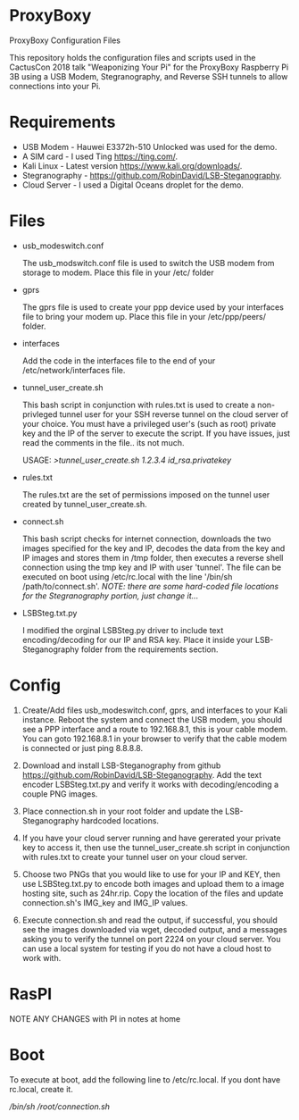 # ProxyBoxy
ProxyBoxy Configuration Files

This repository holds the configuration files and scripts used in the CactusCon 2018 talk "Weaponizing Your Pi" for the ProxyBoxy Raspberry Pi 3B using a USB Modem, Stegranography, and Reverse SSH tunnels to allow connections into your Pi.

# Requirements
- USB Modem - Hauwei E3372h-510 Unlocked was used for the demo.
- A SIM card - I used Ting https://ting.com/.
- Kali Linux - Latest version https://www.kali.org/downloads/.
- Stegranography - https://github.com/RobinDavid/LSB-Steganography.
- Cloud Server - I used a Digital Oceans droplet for the demo.

# Files
- usb_modeswitch.conf

   The usb_modswitch.conf file is used to switch the USB modem from storage to modem.  Place this file in your /etc/ folder
- gprs 

   The gprs file is used to create your ppp device used by your interfaces file to bring your modem up. Place this file in your /etc/ppp/peers/ folder.
   
- interfaces

   Add the code in the interfaces file to the end of your /etc/network/interfaces file.
   
- tunnel_user_create.sh
   
   This bash script in conjunction with rules.txt is used to create a non-privleged tunnel user for your SSH reverse tunnel on the cloud server of your choice.  You must have a privileged user's (such as root) private key and the IP of the server to execute the script. If you have issues, just read the comments in the file.. its not much. 
   
   USAGE: *>tunnel_user_create.sh 1.2.3.4 id_rsa.privatekey*

- rules.txt

   The rules.txt are the set of permissions imposed on the tunnel user created by tunnel_user_create.sh. 

- connect.sh

   This bash script checks for internet connection, downloads the two images specified for the key and IP, decodes the data from the key and IP images and stores them in /tmp folder, then executes a reverse shell connection using the tmp key and IP with user 'tunnel'.  The file can be executed on boot using /etc/rc.local with the line '/bin/sh /path/to/connect.sh'. *NOTE: there are some hard-coded file locations for the Stegranography portion, just change it...* 
   
- LSBSteg.txt.py

  I modified the orginal LSBSteg.py driver to include text encoding/decoding for our IP and RSA key.  Place it inside your LSB-Steganography folder from the requirements section. 
  
# Config

1. Create/Add files usb_modeswitch.conf, gprs, and interfaces to your Kali instance.  Reboot the system and connect the USB modem, you should see a PPP interface and a route to 192.168.8.1, this is your cable modem.  You can goto 192.168.8.1 in your browser to verify that the cable modem is connected or just ping 8.8.8.8.  

2. Download and install LSB-Steganography from github https://github.com/RobinDavid/LSB-Steganography.  Add the text encoder LSBSteg.txt.py and verify it works with decoding/encoding a couple PNG images. 

3. Place connection.sh in your root folder and update the LSB-Steganography hardcoded locations. 

4. If you have your cloud server running and have gererated your private key to access it, then use the tunnel_user_create.sh script in conjunction with rules.txt to create your tunnel user on your cloud server.

5. Choose two PNGs that you would like to use for your IP and KEY, then use LSBSteg.txt.py to encode both images and upload them to a image hosting site, such as 24hr.rip.  Copy the location of the files and update connection.sh's IMG_key and IMG_IP values. 

6. Execute connection.sh and read the output, if successful, you should see the images downloaded via wget, decoded output, and a messages asking you to verify the tunnel on port 2224 on your cloud server.  You can use a local system for testing if you do not have a cloud host to work with. 

# RasPI 

NOTE ANY CHANGES with PI in notes at home
 
# Boot

To execute at boot, add the following line to /etc/rc.local.  If you dont have rc.local, create it. 

*/bin/sh /root/connection.sh*
